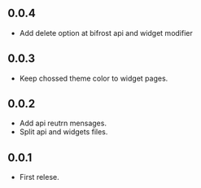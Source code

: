 ## 0.0.4

* Add delete option at bifrost api and widget modifier

## 0.0.3

* Keep chossed theme color to widget pages.

## 0.0.2

* Add api reutrn mensages.
* Split api and widgets files.

## 0.0.1

* First relese.
